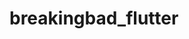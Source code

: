 # breakingbad_flutter

<img srs="[Screenshot_20220306_204342_com example breakingbad_flutter](https://user-images.githubusercontent.com/88297680/156938123-22161e87-7619-4792-a1ca-572688e6c58d.jpg)" >
